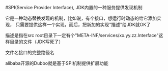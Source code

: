 #SPI(Service Provider Interface), JDK内置的一种服务提供发现机制

它是一种动态替换发现的机制，比如说，有个接口，想运行时动态的给它添加实现，
只需要提供这样一个实现，而后，把新加的实现"描述"给JDK就OK了

描述是指在src root目录下一定有个"META-INF/services/xx.yy.zz.Interface"这样目录的文件（JDK写死了）

文件名接口的完整路径名

alibaba开源的Dubbo就是基于SPI机制提供扩展功能

